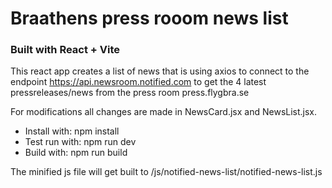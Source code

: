 # Braathens press rooom news list
### Built with React + Vite

This react app creates a list of news that is using axios to connect to the endpoint https://api.newsroom.notified.com to get the 4 latest pressreleases/news from the press room press.flygbra.se

For modifications all changes are made in NewsCard.jsx and NewsList.jsx. 
- Install with: npm install
- Test run with: npm run dev
- Build with: npm run build

The minified js file will get built to  /js/notified-news-list/notified-news-list.js
